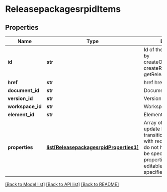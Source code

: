 # ReleasepackagesrpidItems

## Properties
Name | Type | Description | Notes
------------ | ------------- | ------------- | -------------
**id** | **str** | Id of the item as returned by createObsoletionPackage, createReleasePackage           or getReleasePackage | 
**href** | **str** | href href of the item | 
**document_id** | **str** | Document ID of the item | 
**version_id** | **str** | Version ID of the item | [optional] 
**workspace_id** | **str** | Workspace ID of the item | [optional] 
**element_id** | **str** | Element ID of the item | 
**properties** | [**list[ReleasepackagesrpidProperties1]**](ReleasepackagesrpidProperties1.md) | Array of item properties to update before doing the transition.           All properties with required&#x3D;true which do not have a value must be specified. No properties with           editable&#x3D;false should be specified. | 

[[Back to Model list]](../README.md#documentation-for-models) [[Back to API list]](../README.md#documentation-for-api-endpoints) [[Back to README]](../README.md)


